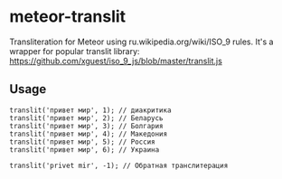 # meteor-translit
Transliteration for Meteor using ru.wikipedia.org/wiki/ISO_9 rules.
It's a wrapper for popular translit library: https://github.com/xguest/iso_9_js/blob/master/translit.js

## Usage

```
translit('привет мир', 1); // диакритика
translit('привет мир', 2); // Беларусь
translit('привет мир', 3); // Болгария
translit('привет мир', 4); // Македония
translit('привет мир', 5); // Россия
translit('привет мир', 6); // Украина

translit('privet mir', -1); // Обратная транслитерация
```